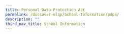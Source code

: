 ```yaml
---
title: Personal Data Protection Act
permalink: /discover-olqp/School-Information/pdpa/
description: ""
third_nav_title: School Information
---
```

